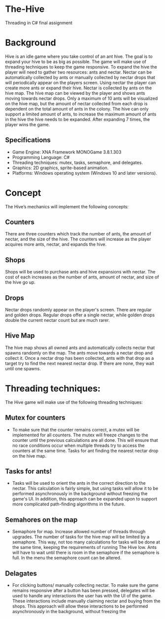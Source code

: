 # The-Hive
Threading in C# final assignment

# Background
Hive is an idle game where you take control of an ant hive. The goal is to expand your  hive to be as big as possible. The game will make use of threading techniques to keep the game responsive.
To expand the hive the player will need to gather two resources: ants and nectar. Nectar can be automatically collected by ants or manually collected by nectar drops that will periodically appear on the players screen. Using nectar the player can create more ants or expand their hive. 
Nectar is collected by ants on the hive map. The hive map can be viewed by the player and shows ants moving towards nectar drops. Only a maximum of 10 ants will be visualized on the hive map, but the amount of nectar collected from each drop is dependent on the total amount of ants in the colony.
 The hive can only support a limited amount of ants, to increase the maximum amount of ants in the hive the hive needs to be expanded. After expanding 7 times, the player wins the game.

## Specifications
* Game Engine: XNA Framework MONOGame 3.8.1.303
* Programming Language: C#
* Threading techniques: mutex, tasks, semaphore, and delegates.
* Graphics: 2D graphics, sprite-based animation.
* Platforms: Windows operating system (Windows 10 and later versions).

# Concept
The Hive’s mechanics will implement the following concepts:

## Counters
There are three counters which track the number of ants, the amount of nectar, and the size of the hive. The counters will increase as the player acquires more ants, nectar, and expands the hive.
## Shops

Shops will be used to purchase ants and hive expansions with nectar. The cost of each increases as the number of ants, amount of nectar, and size of the hive go up.

## Drops
Nectar drops randomly appear on the player's screen. There are regular and golden drops. Regular drops offer a single nectar, while golden drops double the current nectar count but are much rarer.

## Hive Map

The hive map shows all owned ants and automatically collects nectar that spawns randomly on the map. The ants move towards a nectar drop and collect it. Once a nectar drop has been collected, ants with that drop as a target try to find the next nearest nectar drop. If there are none, they wait until one spawns.

# Threading techniques:
The Hive game will make use of the following threading techniques:

## Mutex for counters

* To make sure that the counter remains correct, a mutex will be implemented for all counters. The mutex will freeze changes to the counter until the previous calculations are all done. This will ensure that no race conditions occur when multiple threads try to access the counters at the same time.
Tasks for ant finding the nearest nectar drop on the hive map.

## Tasks for ants!

* Tasks will be used to orient the ants in the correct direction to the nectar. This calculation is fairly simple, but using tasks will allow it to be performed asynchronously in the background without freezing the game's UI. In addition, this approach can be expanded upon to support more complicated path-finding algorithms in the future.

## Semahores on the map

* Semaphore for map. Increase allowed number of threads through upgrades.
The number of tasks for the hive map will be limited by a semaphore. This way, not too many calculations for tasks will be done at the same time, keeping the requirements of running The Hive low. Ants will have to wait until there is room in the semaphore if the semaphore is full. In the menu the semaphore count can be altered.

## Delagates

* For clicking buttons/ manually collecting nectar.
To make sure the game remains responsive after a button has been pressed, delegates will be used to handle any interactions the user has with the UI of the game. These interactions include manually claiming nectar and buying from the shops. This approach will allow these interactions to be performed asynchronously in the background, without freezing the 
